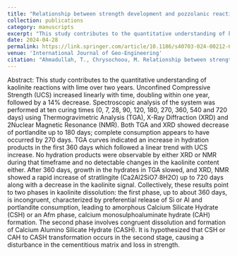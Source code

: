 ```yaml
---
title: "Relationship between strength development and pozzolanic reactions in lime stabilized kaolinite"
collection: publications
category: manuscripts
excerpt: "This study contributes to the quantitative understanding of kaolinite reactions with lime over two years."
date: 2024-04-28
permalink: https://link.springer.com/article/10.1186/s40703-024-00212-6
venue: 'International Journal of Geo-Engineering'
citation: "Ahmadullah, T., Chrysochoou, M. Relationship between strength development and pozzolanic reactions in lime stabilized kaolinite. Geo-Engineering 15, 11 (2024). https://doi.org/10.1186/s40703-024-00212-6"
---
```

Abstract: This study contributes to the quantitative understanding of kaolinite reactions with lime over two years. Unconfined Compressive Strength (UCS) increased linearly with time, doubling within one year, followed by a 14% decrease. Spectroscopic analysis of the system was performed at ten curing times (0, 7, 28, 90, 120, 180, 270, 360, 540 and 720 days) using Thermogravimetric Analysis (TGA), X-Ray Diffraction (XRD) and 2Nuclear Magnetic Resonance (NMR). Both TGA and XRD showed decrease of portlandite up to 180 days; complete consumption appears to have occurred by 270 days. TGA curves indicated an increase in hydration products in the first 360 days which followed a linear trend with UCS increase. No hydration products were observable by either XRD or NMR during that timeframe and no detectable changes in the kaolinite content either. After 360 days, growth in the hydrates in TGA slowed, and XRD, NMR showed a rapid increase of stratlingite (Ca2Al2SiO7∙8H2O) up to 720 days along with a decrease in the kaolinite signal. Collectively, these results point to two phases in kaolinite dissolution: the first phase, up to about 360 days, is incongruent, characterized by preferential release of Si or Al and portlandite consumption, leading to amorphous Calcium Silicate Hydrate (CSH) or an Afm phase, calcium monosulphoaluminate hydrate (CAH) formation. The second phase involves congruent dissolution and formation of Calcium Alumino Silicate Hydrate (CASH). It is hypothesized that CSH or CAH to CASH transformation occurs in the second stage, causing a disturbance in the cementitious matrix and loss in strength.
